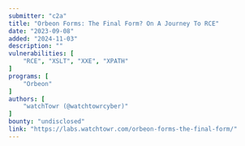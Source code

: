 ```yaml
---
submitter: "c2a"
title: "Orbeon Forms: The Final Form? On A Journey To RCE"
date: "2023-09-08"
added: "2024-11-03"
description: ""
vulnerabilities: [
    "RCE", "XSLT", "XXE", "XPATH"
]
programs: [
    "Orbeon"
]
authors: [
    "watchTowr (@watchtowrcyber)"
]
bounty: "undisclosed"
link: "https://labs.watchtowr.com/orbeon-forms-the-final-form/"
---
```




